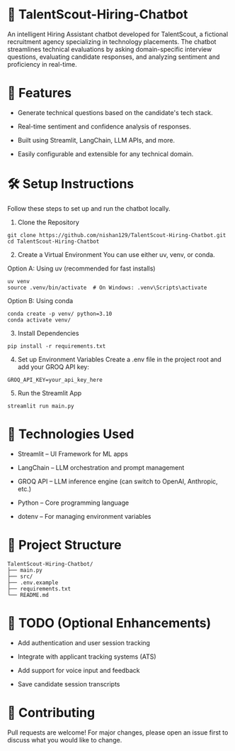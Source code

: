 # 💼 TalentScout-Hiring-Chatbot
An intelligent Hiring Assistant chatbot developed for TalentScout, a fictional recruitment agency specializing in technology placements. The chatbot streamlines technical evaluations by asking domain-specific interview questions, evaluating candidate responses, and analyzing sentiment and proficiency in real-time.

# 🚀 Features
* Generate technical questions based on the candidate's tech stack.

* Real-time sentiment and confidence analysis of responses.

* Built using Streamlit, LangChain, LLM APIs, and more.

* Easily configurable and extensible for any technical domain.

# 🛠️ Setup Instructions
Follow these steps to set up and run the chatbot locally.

1. Clone the Repository

```
git clone https://github.com/nishan129/TalentScout-Hiring-Chatbot.git
cd TalentScout-Hiring-Chatbot
 ```

2. Create a Virtual Environment
You can use either uv, venv, or conda.

Option A: Using uv (recommended for fast installs)

```
uv venv
source .venv/bin/activate  # On Windows: .venv\Scripts\activate
 ```

Option B: Using conda

```
conda create -p venv/ python=3.10
conda activate venv/
 ```
3. Install Dependencies

```
pip install -r requirements.txt
 ```

4. Set up Environment Variables
Create a .env file in the project root and add your GROQ API key:

```
GROQ_API_KEY=your_api_key_here
 ```

5. Run the Streamlit App
```
streamlit run main.py
 ```

# 🧠 Technologies Used

* Streamlit – UI Framework for ML apps

* LangChain – LLM orchestration and prompt management

* GROQ API – LLM inference engine (can switch to OpenAI, Anthropic, etc.)

* Python – Core programming language

* dotenv – For managing environment variables

# 📁 Project Structure

```
TalentScout-Hiring-Chatbot/
├── main.py
├── src/
├── .env.example
├── requirements.txt
└── README.md
 ```

# 📌 TODO (Optional Enhancements)

* Add authentication and user session tracking

* Integrate with applicant tracking systems (ATS)

* Add support for voice input and feedback

* Save candidate session transcripts

# 🤝 Contributing
Pull requests are welcome! For major changes, please open an issue first to discuss what you would like to change.
